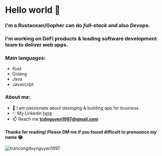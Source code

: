 <h1>Hello world 👋</h1>

### I'm a **Rustacean/Gopher** can do _full-stack_ and also _Devops_.
### I'm working on DeFi products & leading software development team to deliver web apps.

### Main languages:
- Rust
- Golang
- Java
- Javascript

### About me:
- 🔭 I am passionate about desinging & building app for business.
- ✨ My Linkedin [here](https://www.linkedin.com/in/noahjin/)
- 📫 Reach me **tcdnguyen1997@gmail.com**

<h4>Thanks for reading! Please DM me if you found difficult to pronounce my name 😂</h4>
<p align="left"> <img src="https://komarev.com/ghpvc/?username=trancongduynguyen1997&label=Profile%20views&color=0e75b6&style=flat" alt="trancongduynguyen1997" /> </p>
